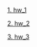 [1. hw_1](https://github.com/StepaKH/JavaNN/tree/main/src/main/java/hw_1)

[2. hw_2](https://github.com/StepaKH/JavaNN/tree/main/src/main/java/hw_2)

[3. hw_3](https://github.com/StepaKH/JavaNN/tree/main/src/main/java/hw_3)
